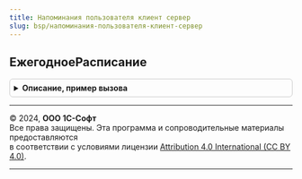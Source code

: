 ```yaml
---
title: Напоминания пользователя клиент сервер
slug: bsp/напоминания-пользователя-клиент-сервер
---
```



## ЕжегодноеРасписание
<details style="margin: 1em 0; padding: 0.5em; border: 1px solid #ccc; border-radius: 6px;">

<summary style="font-weight: bold; cursor: pointer;">Описание, пример вызова</summary>

```bsl

// Возвращает ежегодное расписание для события на указанную дату.
//
// Параметры:
//  ДатаСобытия - Дата - произвольная дата.
//
// Возвращаемое значение:
//  РасписаниеРегламентногоЗадания - расписание.
//
Функция ЕжегодноеРасписание(ДатаСобытия) Экспорт
```

Пример вызова
```bsl
Результат = НапоминанияПользователяКлиентСервер.ЕжегодноеРасписание(ДатаСобытия) 
```
</details>

---

© 2024, **ООО 1С-Софт**  
Все права защищены. Эта программа и сопроводительные материалы предоставляются  
в соответствии с условиями лицензии [Attribution 4.0 International (CC BY 4.0)](https://creativecommons.org/licenses/by/4.0/legalcode).

---
